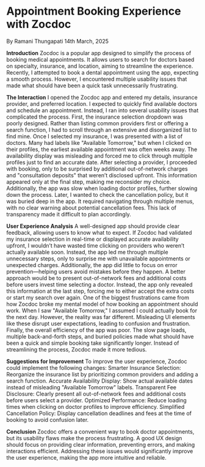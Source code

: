 # Appointment Booking Experience with Zocdoc


By Ramani Thungapati
14th March, 2025

**Introduction**
Zocdoc is a popular app designed to simplify the process of booking medical appointments. It allows users to search for doctors based on specialty, insurance, and location, aiming to streamline the experience. Recently, I attempted to book a dental appointment using the app, expecting a smooth process. However, I encountered multiple usability issues that made what should have been a quick task unnecessarily frustrating.

**The Interaction**
I opened the Zocdoc app and entered my details, insurance provider, and preferred location. I expected to quickly find available doctors and schedule an appointment. Instead, I ran into several usability issues that complicated the process.
First, the insurance selection dropdown was poorly designed. Rather than listing common providers first or offering a search function, I had to scroll through an extensive and disorganized list to find mine. Once I selected my insurance, I was presented with a list of doctors. Many had labels like "Available Tomorrow," but when I clicked on their profiles, the earliest available appointment was often weeks away. The availability display was misleading and forced me to click through multiple profiles just to find an accurate date.
After selecting a provider, I proceeded with booking, only to be surprised by additional out-of-network charges and "consultation deposits" that weren’t disclosed upfront. This information appeared only at the final step, making me reconsider my choice. Additionally, the app was slow when loading doctor profiles, further slowing down the process.
Later, I wanted to check the cancellation policy, but it was buried deep in the app. It required navigating through multiple menus, with no clear warning about potential cancellation fees. This lack of transparency made it difficult to plan accordingly.

**User Experience Analysis**
A well-designed app should provide clear feedback, allowing users to know what to expect. If Zocdoc had validated my insurance selection in real-time or displayed accurate availability upfront, I wouldn’t have wasted time clicking on providers who weren’t actually available soon. Instead, the app led me through multiple unnecessary steps, only to surprise me with unavailable appointments or unexpected charges.
Additionally, the app did little to focus on error prevention—helping users avoid mistakes before they happen. A better approach would be to present out-of-network fees and additional costs before users invest time selecting a doctor. Instead, the app only revealed this information at the last step, forcing me to either accept the extra costs or start my search over again.
One of the biggest frustrations came from how Zocdoc broke my mental model of how booking an appointment should work. When I saw "Available Tomorrow," I assumed I could actually book for the next day. However, the reality was far different. Misleading UI elements like these disrupt user expectations, leading to confusion and frustration.
Finally, the overall efficiency of the app was poor. The slow page loads, multiple back-and-forth steps, and buried policies made what should have been a quick and simple booking take significantly longer. Instead of streamlining the process, Zocdoc made it more tedious.

**Suggestions for Improvement**
To improve the user experience, Zocdoc could implement the following changes:
Smarter Insurance Selection: Reorganize the insurance list by prioritizing common providers and adding a search function.
Accurate Availability Display: Show actual available dates instead of misleading "Available Tomorrow" labels.
Transparent Fee Disclosure: Clearly present all out-of-network fees and additional costs before users select a provider.
Optimized Performance: Reduce loading times when clicking on doctor profiles to improve efficiency.
Simplified Cancellation Policy: Display cancellation deadlines and fees at the time of booking to avoid confusion later.

**Conclusion**
Zocdoc offers a convenient way to book doctor appointments, but its usability flaws make the process frustrating. A good UX design should focus on providing clear information, preventing errors, and making interactions efficient. Addressing these issues would significantly improve the user experience, making the app more intuitive and reliable.

